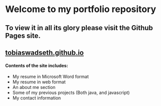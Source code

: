 # Welcome to my portfolio repository
## To view it in all its glory please visit the Github Pages site.
## [tobiaswadseth.github.io](https://tobiaswadseth.github.io)

#### Contents of the site includes:
* My resume in Microsoft Word format
* My resume in web format
* An about me section
* Some of my previous projects (Both java, and javascript)
* My contact information
